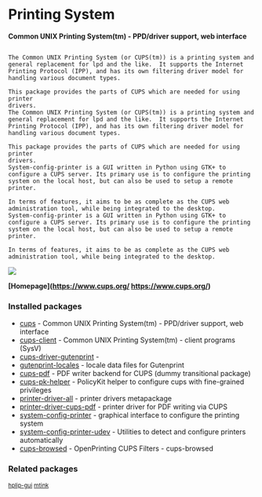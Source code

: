 # Printing System

__Common UNIX Printing System(tm) - PPD/driver support, web interface__

```

The Common UNIX Printing System (or CUPS(tm)) is a printing system and
general replacement for lpd and the like.  It supports the Internet
Printing Protocol (IPP), and has its own filtering driver model for
handling various document types.

This package provides the parts of CUPS which are needed for using printer
drivers.
The Common UNIX Printing System (or CUPS(tm)) is a printing system and
general replacement for lpd and the like.  It supports the Internet
Printing Protocol (IPP), and has its own filtering driver model for
handling various document types.

This package provides the parts of CUPS which are needed for using printer
drivers.
System-config-printer is a GUI written in Python using GTK+ to
configure a CUPS server. Its primary use is to configure the printing
system on the local host, but can also be used to setup a remote
printer.

In terms of features, it aims to be as complete as the CUPS web
administration tool, while being integrated to the desktop.
System-config-printer is a GUI written in Python using GTK+ to
configure a CUPS server. Its primary use is to configure the printing
system on the local host, but can also be used to setup a remote
printer.

In terms of features, it aims to be as complete as the CUPS web
administration tool, while being integrated to the desktop.

```

![](https://screenshots.debian.net/thumbnail/system-config-printer/)


 **[Homepage](https://www.cups.org/
https://www.cups.org/)**

### Installed packages

* [cups](https://packages.debian.org/jessie/cups) - Common UNIX Printing System(tm) - PPD/driver support, web interface
* [cups-client](https://packages.debian.org/jessie/cups-client) - Common UNIX Printing System(tm) - client programs (SysV)
* [cups-driver-gutenprint](https://packages.debian.org/jessie/cups-driver-gutenprint) - 
* [gutenprint-locales](https://packages.debian.org/jessie/gutenprint-locales) - locale data files for Gutenprint
* [cups-pdf](https://packages.debian.org/jessie/cups-pdf) - PDF writer backend for CUPS (dummy transitional package)
* [cups-pk-helper](https://packages.debian.org/jessie/cups-pk-helper) - PolicyKit helper to configure cups with fine-grained privileges
* [printer-driver-all](https://packages.debian.org/jessie/printer-driver-all) - printer drivers metapackage
* [printer-driver-cups-pdf](https://packages.debian.org/jessie/printer-driver-cups-pdf) - printer driver for PDF writing via CUPS
* [system-config-printer](https://packages.debian.org/jessie/system-config-printer) - graphical interface to configure the printing system
* [system-config-printer-udev](https://packages.debian.org/jessie/system-config-printer-udev) - Utilities to detect and configure printers automatically
* [cups-browsed](https://packages.debian.org/jessie/cups-browsed) - OpenPrinting CUPS Filters - cups-browsed

### Related packages

<sub> [hplip-gui](https://packages.debian.org/jessie/hplip-gui) [mtink](https://packages.debian.org/jessie/mtink)  </sub>
